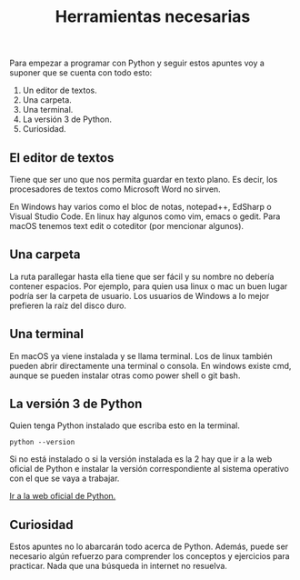 ﻿---
title: Herramientas necesarias
---

Para empezar a programar con Python y seguir estos apuntes voy a suponer que se cuenta con todo esto:

1. Un editor de textos.
1. Una carpeta.
1. Una terminal.
1. La versión 3 de Python.
1. Curiosidad.


## El editor de textos

Tiene que ser uno que nos permita guardar en texto plano. Es decir, los procesadores de textos como Microsoft Word no sirven.

En Windows hay varios como el bloc de notas, notepad++, EdSharp o Visual Studio Code. En linux hay algunos como vim, emacs o gedit. Para macOS tenemos text edit o coteditor (por mencionar algunos).


## Una carpeta

La ruta parallegar hasta ella tiene que ser fácil y su nombre no debería contener espacios. Por ejemplo, para quien usa linux o mac un buen lugar podría ser la carpeta de usuario. Los usuarios de Windows a lo mejor prefieren la raíz del disco duro.


## Una terminal

En macOS ya viene instalada y se llama terminal. Los de linux también pueden abrir directamente una terminal o consola. En windows existe cmd, aunque se pueden instalar otras como power shell o git bash.


## La versión 3 de Python

Quien tenga Python instalado que escriba esto en la terminal.

```
python --version
```

Si no está instalado o si la versión instalada es la 2 hay que ir a la web oficial de Python e instalar la versión correspondiente al sistema operativo con el que se vaya a trabajar.

[Ir a la web oficial de Python.](https://python.org)


## Curiosidad

Estos apuntes no lo abarcarán todo acerca de Python. Además, puede ser necesario algún refuerzo para comprender los conceptos y ejercicios para practicar. Nada que una búsqueda in internet no resuelva.